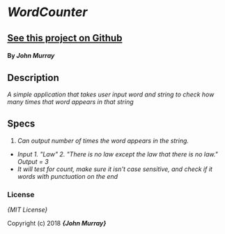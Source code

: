# _WordCounter_

## [See this project on Github](https://github.com/JohnMurray93/WordCounter)

#### By _**John Murray**_

## Description

_A simple application that takes user input word and string to check how many times that word appears in that string_

## Specs

1.  _Can output number of times the word appears in the string._

- _Input 1. "Law" 2. "There is no law except the law that there is no law." Output = 3_
- _It will test for count, make sure it isn't case sensitive, and check if it words with punctuation on the end_

### License

_{MIT License}_

Copyright (c) 2018 **_{John Murray}_**

